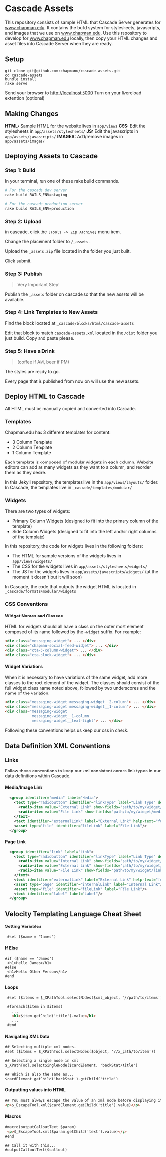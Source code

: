 # Cascade Assets

This repository consists of sample HTML that Cascade Server generates for www.chapman.edu.  It contains the build system for stylesheets, javascripts, and images that we use on www.chapman.edu.  Use this repository to develop for www.chapman.edu locally, then copy your HTML changes and asset files into Cascade Server when they are ready.

## Setup
```
git clone git@github.com:chapmanu/cascade-assets.git
cd cascade-assets
bundle install
rake serve
```
Send your browser to [http://localhost:5000](http://localhost:5000)
Turn on your livereload extention (optional)

## Making Changes

**HTML:** Sample HTML for the website lives in `app/views`
**CSS:** Edit the stylesheets in `app/assets/stylesheets/`
**JS:** Edit the javascripts in `app/assets/javascripts/`
**IMAGES:** Add/remove images in `app/assets/images/`

## Deploying Assets to Cascade

### Step 1: Build

In your terminal, run one of these rake build commands.

```bash
# For the cascade dev server
rake build RAILS_ENV=staging

# For the cascade production server
rake build RAILS_ENV=production
```

### Step 2: Upload

In cascade, click the `[Tools -> Zip Archive]` menu item.

Change the placement folder to `/_assets`.

Upload the `_assets.zip` file located in the folder you just built.

Click submit.

### Step 3: Publish

> Very Important Step!

Publish the `_assets` folder on cascade so that the new assets will be available.




### Step 4: Link Templates to New Assets

Find the block located at `_cascade/blocks/html/cascade-assets`

Edit that block to match `cascade-assets.xml` located in the `/dist` folder you just build.  Copy and paste please.



### Step 5: Have a Drink

> (coffee if AM, beer if PM)

The styles are ready to go.

Every page that is published from now on will use the new assets.

## Deploy HTML to Cascade

All HTML must be manually copied and converted into Cascade.

### Templates

Chapman.edu has 3 different templates for content:

  * 3 Column Template
  * 2 Column Template
  * 1 Column Template

Each template is composed of modular widgets in each column.  Website editors can add as many widgets as they want to a column, and reorder them as they desire.

In this Jekyll repository, the templates live in the `app/views/layouts/` folder.
In Cascade, the templates live in `_cascade/templates/modular/`

### Widgets

There are two types of widgets:

  * Primary Column Widgets (designed to fit into the primary column of the template)
  * Side Column Widgets (designed to fit into the left and/or right columns of the template)

In this repository, the code for widgets lives in the following folders:
  * The HTML for sample versions of the widgets lives in `app/views/widgets/`
  * The CSS for the widgets lives in `app/assets/stylesheets/widgets/`
  * The JS for the widgets lives in `app/assets/javascripts/widgets/` (at the moment it doesn't but it will soon)

In Cascade, the code that outputs the widget HTML is located in `_cascade/formats/modular/widgets`

### CSS Conventions

#### Widget Names and Classes
HTML for widgets should all have a class on the outer most element composed of its name followed by the `-widget` suffix.  For example:

```html
<div class="messaging-widget"> ... </div>
<div class="chapman-social-feed-widget"> ... </div>
<div class="cta-3-column-widget"> ... </div>
<div class="cta-block-widget"> ... </div>
```

#### Widget Variations

When it is necessary to have variations of the same widget, add more classes to the root element of the widget.  The classes should consist of the full widget class name noted above, followed by two underscores and the name of the variation.

```html
<div class="messaging-widget messaging-widget__2-column"> ... </div>
<div class="messaging-widget messaging-widget__1-column"> ... </div>
<div class="messaging-widget
            messaging-widget__1-column
            messaging-widget__text-light"> ... </div>
```

Following these conventions helps us keep our css in check.

## Data Definition XML Conventions

### Links
Follow these conventions to keep our xml consistent across link types in our data definitions within Cascade.

#### Media/Image Link

```xml
  <group identifier="media" label="Media">
    <text type="radiobutton" identifier="linkType" label="Link Type" default="External Link" help-text="Your Photo Dimensions Here">
      <radio-item value="External Link" show-fields="path/to/my/widget/media/externalLink"/>
      <radio-item value="File Link" show-fields="path/to/my/widget/media/fileLink"/>
    </text>
    <text identifier="externalLink" label="External Link" help-text="full url (including http) to page outside of Cascade"/>
    <asset type="file" identifier="fileLink" label="File Link"/>
  </group>
``` 

#### Page Link

```xml
  <group identifier="link" label="Link">
    <text type="radiobutton" identifier="linkType" label="Link Type" default="Internal Link">
      <radio-item value="Internal Link" show-fields="path/to/my/widget/link/internalLink"/>
      <radio-item value="External Link" show-fields="path/to/my/widget/link/externalLink"/>
      <radio-item value="File Link" show-fields="path/to/my/widget/link/fileLink"/>
    </text>
    <text identifier="externalLink" label="External Link" help-text="full url (including http) to page outside of Cascade"/>
    <asset type="page" identifier="internalLink" label="Internal Link"/>
    <asset type="file" identifier="fileLink" label="File Link"/>
    <text identifier="label" label="Label"/>
  </group>
```

## Velocity Templating Language Cheat Sheet

#### Setting Variables
```html
 #set ($name = "James")
```

#### If Else
```
#if ($name == 'James')
 <h1>Hello James</h1>
#else
 <h1>Hello Other Person</h1>
#end
```

#### Loops
```html
 #set ($items = $_XPathTool.selectNodes($xml_object, '//path/to/items'))
 
 #foreach($item in $items)
   ...
   <h1>$item.getChild('title').value</h1>
   ...
 #end
```

#### Navigating XML Data
```html
## Selecting multiple xml nodes.
#set ($items = $_XPathTool.selectNodes($object, '//x_path/to/item'))

## Selecting a single node in xml
$_XPathTool.selectSingleNode($cardElement, 'backStat/title')

## Which is also the same as...
$cardElement.getChild('backStat').getChild('title')
```

#### Outputting values into HTML
```html
## You must always escape the value of an xml node before displaying it.
<p>$_EscapeTool.xml($cardElement.getChild('title').value)</p>
```

#### Macros
```html
#macro(outputCalloutText $param)
 <p>$_EscapeTool.xml($param.getChild('text').value)</p>
#end

## Call it with this...
#outputCalloutText($callout)
```
